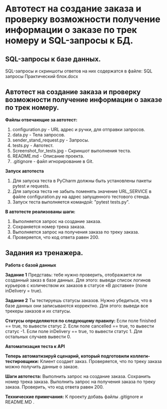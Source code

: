 # **Автотест на создание заказа и проверку возможности получение информации о заказе по трек номеру и SQL-запросы к БД**.

## **SQL-запросы к базе данных**.
SQL-запросы и скриншоты ответов на них содержатся в файле: SQL запросы Практический блок.docx

## **Автотест на создание заказа и проверку возможности получение информации о заказе по трек номеру**.
**Файлы отвечающие за автотест:**
1. configuration.py - URL адрес и ручки, для отправки запросов.
2. data.py - Тела запросов.
3. sender_stand_request.py - Запросы.
4. tests.py - Автотест.
5. Screenshot_for_tests.jpg - Скриншот выполнения теста.
6. README.md - Описание проекта.
7. .gitignore - файл игнорирование в Git.

**Запуск автотеста**
1. Для запуска теста в PyCharm должны быть установлены пакеты pytest и requests.
2. Для запуска теста не забыть поменять значение URL_SERVICE в файле configuration.py на адрес запущенного тестового стенда.
3. Запуск теста выполняется командой: "pytest tests.py".

**В автотесте реализованы шаги:**
1. Выполняется запрос на создание заказа.
2. Сохраняется номер трека заказа.
3. Выполняется запрос на получения заказа по треку заказа.
4. Проверяется, что код ответа равен 200.

## **Задания из тренажера**.
**Работа с базой данных**

**Задание 1**
Представь: тебе нужно проверить, отображается ли созданный заказ в базе данных.
Для этого: выведи список логинов курьеров с количеством их заказов в статусе «В доставке» (поле inDelivery = true). 

**Задание 2**
Ты тестируешь статусы заказов. Нужно убедиться, что в базе данных они записываются корректно.
Для этого: выведи все трекеры заказов и их статусы. 

**Статусы определяются по следующему правилу:**
Если поле finished == true, то вывести статус 2.
Если поле canсelled == true, то вывести статус -1.
Если поле inDelivery == true, то вывести статус 1.
Для остальных случаев вывести 0.

**Автоматизация теста к API**

**Теперь автоматизируй сценарий, который подготовили коллеги-тестировщики:**
Клиент создает заказ.
Проверяется, что по треку заказа можно получить данные о заказе.

**Шаги автотеста:**
Выполнить запрос на создание заказа.
Сохранить номер трека заказа.
Выполнить запрос на получения заказа по треку заказа.
Проверить, что код ответа равен 200.

**Технические примечания:**
К проекту добавь файлы .gitignore и README.MD .
